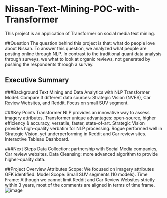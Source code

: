 # Nissan-Text-Mining-POC-with-Transformer
This project is an application of Transformer on social media text mining.

##Question
The question behind this project is that: what do people love about Nissan. To answer this question, we analyzed what people are posting online through NLP. In contrast to the traditional quant data analysis through surveys, we what to look at organic reviews, not generated by pushing the respondents through a survey.

## Executive Summary
###Background
Text Mining and Data Analytics with NLP Transformer Model.
Compare 3 different data sources: Strategic Vision (NVES), Car Review Websites, and Reddit.
Focus on small SUV segment.

###Key Points
Transformer NLP provides an innovative way to assess imagery attributes.
Transformer unique advantages: open-source, higher efficiency & accuracy, versatile, faster, state-of-art.
Strategic Vision provides high-quality verbatim for NLP processing.
Rogue performed well in Strategic Vision, yet underperforming in Reddit and Car review sites.
Interactive Tableau Dashboard.

###Next Steps
Data Collection: partnership with Social Media companies, Car review websites.
Data Cleansing: more advanced algorithm to provide higher-quality data.

##Project Overview
Attributes Scope: We focused on imagery attributes GFK identified.
Model Scope: Small SUV segments (10 models).
Time Frame: Although we cannot limit Reddit and Car Review Websites strictly within 3 years, most of the comments are aligned in terms of time frame.
![image](https://user-images.githubusercontent.com/92134579/186257647-f4d8ba57-b5f0-47b4-8f1b-e7661dc1762f.png)






